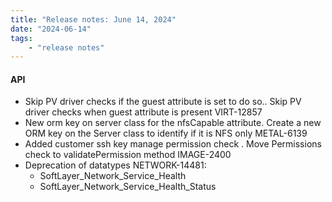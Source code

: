 ```yaml
---
title: "Release notes: June 14, 2024"
date: "2024-06-14"
tags:
    - "release notes"
---
```


#### API

- Skip PV driver checks if the guest attribute is set to do so.. Skip PV driver checks when guest attribute is present VIRT-12857
- New orm key on server class for the nfsCapable attribute. Create a new ORM key on the Server class to identify if it is NFS only METAL-6139
- Added customer ssh key manage permission check . Move Permissions check to validatePermission method IMAGE-2400
- Deprecation of datatypes NETWORK-14481:
    - SoftLayer_Network_Service_Health
    - SoftLayer_Network_Service_Health_Status
